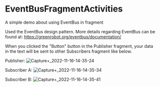 # EventBusFragmentActivities
A simple demo about using EventBus in fragment 

Used the EventBus design pattern. More details regarding EventBus can be found at: https://greenrobot.org/eventbus/documentation/

When you clicked the "Button" button in the Publisher fragment, your data in the text will be sent to other Subscribers fragment like below.

Publisher:
![Capture+_2022-11-16-14-35-24](https://user-images.githubusercontent.com/5141074/202289072-039ed534-e645-4024-ba45-17cccd3c667f.png)

Subscriber A:
![Capture+_2022-11-16-14-35-34](https://user-images.githubusercontent.com/5141074/202289091-37a6516f-f470-45f9-9cad-98a6844a110a.png)

Subscriber B:
![Capture+_2022-11-16-14-35-41](https://user-images.githubusercontent.com/5141074/202289202-dbc8ed66-b66d-479d-a6f7-fa6576aed850.png)
